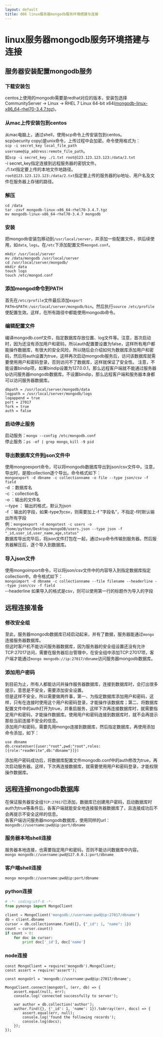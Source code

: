 ```yaml
---
layout: default
title: 006 linux服务器mongodb服务环境搭建与连接
---
```


# linux服务器mongodb服务环境搭建与连接


## 服务器安装配置mongodb服务

### 下载安装包
centos上使用的mongodb需要是redhat对应的版本，安装包选择CommunityServer -> Linux -> RHEL 7 Linux 64-bit x64([mongodb-linux-x86_64-rhel70-3.4.7.tgz][1])。

### 从mac上传安装包到centos
从mac电脑上，通过shell，使用scp命令上传安装包到centos。  
scp(security copy)是unix命令，上传过程中会加密。命令使用格式为：  
`scp -i secret_key local_file_path username@ip_address:remote_file_path`。  
如`scp -i secret_key ./1.txt root@123.123.123.123:/data/2.txt`  
    -i secret_key指定连接到远程服务器的密钥文件。  
    ./1.txt指定要上传的本地文件地路径。  
    `root@123.123.123.123:/data/2.txt`指定要上传的服务器的ip地址、用户名及文件在服务器上存储的路径。  

### 解压
``` shell
cd /data
tar -zxvf mongodb-linux-x86_64-rhel70-3.4.7.tgz
mv mongodb-linux-x86_64-rhel70-3.4.7 mongodb
```

### 安装
把mongodb安装包移动到`/usr/local/server`，并添加一些配置文件，供后续使用，如`data`, `logs`。在`/etc`下添加配置文件`mongod.conf`。
``` shell
mkdir /usr/local/server
mv /data/mongodb /usr/local/server
cd /usr/local/server/mongodb/
mkdir data
touch logs
touch /etc/mongod.conf
```

### 添加mongod命令到PATH
首先在`/etc/profile`文件最后添加`export PATH=$PATH:/usr/local/server/mongodb/bin`。然后执行`source /etc/profile`使配置生效。这样，在所有路径中都能使用mongodb命令。  

### 编辑配置文件
编译mongodb.conf文件，指定数据库存放位置、log文件等。注意，首次启动时，因为还没有添加用户和密码，所以auth配置要设置为false，这样所有用户都能操作数据库，有很大的安全风险，所以随后会介绍如何为数据库添加用户和密码，然后将auth设置为true，这样再次启动mongodb服务后，访问该数据库就需要使用用户和密码登录，否则访问不了数据库，这样就保证了安全性。
注意，不能设置bindip项，如果bindip设置为127.0.0.1，那么远程客户端就不能通过服务器Ip访问服务器mongodb数据库。不设置bindip，那么远程客户端和服务器本身都可以访问服务器数据库。  
```
dbpath = /usr/local/server/mongodb/data
logpath = /usr/local/server/mongodb/logs
logappend = true
port = 27017
fork = true
auth = false
```

### 启动停止服务
启动服务：`mongo --config /etc/mongodb.conf`  
停止服务：`ps -ef | grep mongo`, `kill -9 pid`  

### 导出数据库文件到json文件中
使用mongoexport命令，可以将mongodb数据库导出到json/csv文件中。注意，导出时，是按collection逐个导出。命令格式如下：  
`mongoexport -d dbname -c collectionname -o file --type json/csv -f field`  
    -d ：数据库名  
    -c ：collection名  
    -o ：输出的文件名  
    --type ： 输出的格式，默认为json  
    -f ：输出的字段，如果-type为csv，则需要加上-f "字段名"，不指定-f时默认输出所有字段  
例：`mongoexport -d mongotest -c users -o /home/python/Desktop/mongoDB/users.json --type json -f  "_id,user_id,user_name,age,status"`  
数据库导出完毕后，将json文件打包在一起，通过scp命令传输到服务器。然后服务器解压后，逐个导入到数据库。  

### 导入json文件
使用mongoimport命令，可以将json/csv文件中的内容导入到指定数据库指定collection中。命令格式如下：  
`mongoimport -d dbname -c collectionname --file filename --headerline --type json/csv -f field`  
    --headerline    如果导入的格式是csv，则可以使用第一行的标题作为导入的字段


## 远程连接准备

### 修改安全组
至此，服务器mongodb数据库已经启动起来，并有了数据，服务器能通过`mongo`连接服务器数据库。  
但这时客户机不能访问服务器数据库，因为服务器的安全组设置还没有允许TCP:27017访问，需要在服务器后台管理中，在安全组中添加TCP:27017项，客户端才能通过`mongo mongodb://ip:27017/dbname`访问服务器mongodb数据库。  

### 添加用户密码
到目前为止，所有人都能访问并操作服务器数据库，连接到数据库时，会打出很多提示，意思是不安全，需要添加安全设置。  
但是这样不安全，所以需要做两件事，第一、为指定数据库添加用户和密码，这样，只有在连接时使用这个用户和密码登录，才能操作该数据库；第二、将数据库配置文件中的auth打开为true，并重启服务，这样下次再连接数据库时，就需要指定用户和密码，才能操作数据库。使用用户和密码连接到数据库时，就不会再提示那些当前连接不安全的信息。  
添加用户和密码，需要先用mongo连接到数据库，然后指定数据库，再使用添加命令添加，如下：  
``` mongodb
use dbname
db.createUser({user:"root",pwd:"root",roles:[{role:"readWrite",db:"dbname"}]})
```
添加用户密码成功后，将数据库配置文件mongodb.conf中的auth修改为true，再次启动服务器。这样，下次再连接数据库，就需要使用用户和密码登录，才能权限操作数据库。  


## 远程连接mongodb数据库

在保证服务器安全组`TCP:27017`已添加，数据库已创建用户密码，启动数据库时auth为true等条件后，各客户端就能安全地连接服务器数据库了，且连接成功后不会再提示不安全这样的信息。  
各客户端访问服务器mongodb数据库，使用同样的url：`mongodb://username:pwd@ip:port/dbname`  

### 服务器本地shell连接
服务器本地连接，也需要指定用户和密码，否则不能访问数据库中内容。  
`mongo mongodb://username:pwd@127.0.0.1:port/dbname`  

### 客户端shell连接
`mongo mongodb://username:pwd@ip:port/dbname`  

### python连接
``` python
# -*- coding:utf-8 -*-
from pymongo import MongoClient

client = MongoClient('mongodb://username:pwd@ip:27017/dbname')
db = client.dbname
cursor = db.collectionname.find({}, {"_id": 1, "name": 1})
count = cursor.count()
if count > 0:
    for doc in cursor:
        print doc['_id'], doc['name']
```

### node连接
``` nodejs
const MongoClient = require('mongodb').MongoClient;
const assert = require('assert');

const mongoUrl = 'mongodb://username:pwd@ip:27017/dbname';

MongoClient.connect(mongoUrl, (err, db) => {
    assert.equal(null, err);
    console.log('connected successfully to server');

    var author = db.collection('author');
    author.find({}, {'_id': 1, 'name': 1}).toArray((err, docs) => {
        assert.equal(err, null);
        console.log('found the following records');
        console.log(docs);
    });
});
```

[1]: https://www.mongodb.com/download-center?jmp=tutorials&_ga=2.103561536.1195125389.1503368882-1420124469.1502781833#community "mongodb-linux-x86_64-rhel70-3.4.7.tgz"
